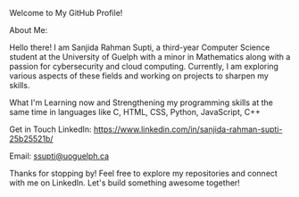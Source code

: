 Welcome to My GitHub Profile!

About Me:

Hello there! I am Sanjida Rahman Supti, a third-year Computer Science student at the University of Guelph with a minor in Mathematics along with a passion for cybersecurity and cloud computing. 
Currently, I am exploring various aspects of these fields and working on projects to sharpen my skills.

What I'm Learning now and Strengthening my programming skills at the same time in languages like C, HTML, CSS, Python, JavaScript, C++

Get in Touch LinkedIn: https://www.linkedin.com/in/sanjida-rahman-supti-25b25521b/

Email: ssupti@uoguelph.ca

Thanks for stopping by! Feel free to explore my repositories and connect with me on LinkedIn. Let's build something awesome together!
